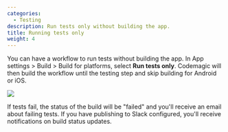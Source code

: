 ```yaml
---
categories:
  - Testing
description: Run tests only without building the app.
title: Running tests only
weight: 4
---
```


You can have a workflow to run tests without building the app. In App settings > Build > Build for platforms, select **Run tests only**. Codemagic will then build the workflow until the testing step and skip building for Android or iOS.

![](/uploads/2019/05/doc_run_tests_only_new.PNG)

If tests fail, the status of the build will be "failed" and you'll receive an email about failing tests. If you have publishing to Slack configured, you'll receive notifications on build status updates.
